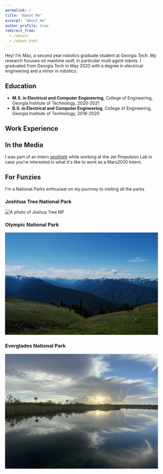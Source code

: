 ```yaml
---
permalink: /
title: "About Me"
excerpt: "About me"
author_profile: true
redirect_from: 
  - /about/
  - /about.html
---
```


Hey! I’m Max, a second year robotics graduate student at Georgia Tech. My research focuses on maxhine asdf, in particular mutli agent robots. I graduated from Georgia Tech in May 2020 with a degree in electrical engineering and a minor in robotics. 

## Education
- **M.S. in Electrical and Computer Engineering**, College of Engineering, Georgia Institute of Technology, 2020-2021
- **B.S. in Electrical and Computer Engineering**, College of Engineering, Georgia Institute of Technology, 2016-2020

## Work Experience


## In the Media

I was part of an intern [spotlight](https://www.jpl.nasa.gov/edu/news/2020/1/9/intern-turns-head-on-nasas-next-mars-rover/) while working at the Jet Propulsion Lab in case you're interested in what it's like to work as a Mars2020 Intern.

## For Funzies
I'm a National Parks enthusiast on my jourrney to visiting all the parks

### Joshhua Tree National Park
![A photo of Joshua Tree NP](/images/joshtree.png)

### Olympic National Park
![Olympic NP](/images/olympic.png)

### Everglades National Park
![Olympic NP](/images/everglades.png)
